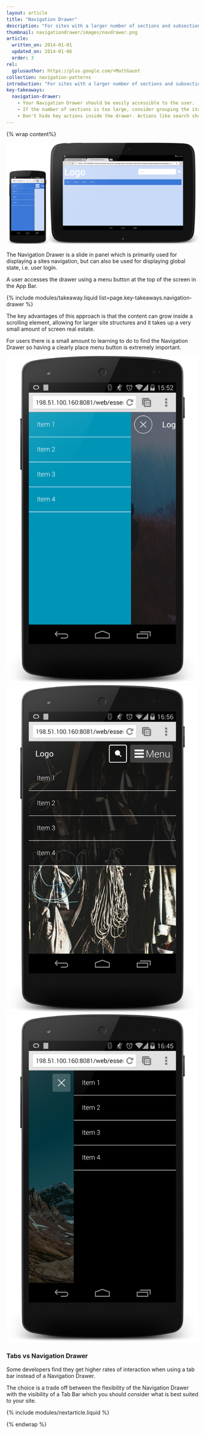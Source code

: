```yaml
---
layout: article
title: "Navigation Drawer"
description: "For sites with a larger number of sections and subsections the Navigation Drawer is a much better fit. It can be a scrollable off-canvas element to your site as well as be a common place for global state."
thumbnail: navigationdrawer/images/navdrawer.png
article:
  written_on: 2014-01-01
  updated_on: 2014-01-06
  order: 3
rel:
  gplusauthor: https://plus.google.com/+MattGaunt
collection: navigation-patterns
introduction: "For sites with a larger number of sections and subsections the Navigation Drawer is a much better fit. It can be a scrollable off-canvas element to your site as well as be a common place for global state."
key-takeaways:
  navigation-drawer:
    - Your Navigation Drawer should be easily accessible to the user.
    - If the number of sections is too large, consider grouping the items and expanding / contracting the groups. Avoid overwhelming your users.
    - Don't hide key actions inside the drawer. Actions like search should be prominently on the home page, not hidden in the drawer.
---
```


{% wrap content%}

<a href="{{site.baseurl}}/resources/samples/layouts/navigation-patterns/appbar-navdrawer-sample1.html">
	<img class="g-medium--full g-wide--full" src="images/navdrawer.png">
</a>

<div style="clear: both;"></div>

The Navigation Drawer is a slide in panel which is primarily used for displaying a sites navigation, but can also be used for displaying global state, i.e. user login.

A user accesses the drawer using a menu button at the top of the screen in the App Bar.

{% include modules/takeaway.liquid list=page.key-takeaways.navigation-drawer %}

The key advantages of this approach is that the content can grow inside a scrolling element, allowing for larger site structures and it takes up a very small amount of screen real estate.

For users there is a small amount to learning to do to find the Navigation Drawer so having a clearly place menu button is extremely important.

<a href="{{site.baseurl}}/resources/samples/layouts/navigation-patterns/appbar-navdrawer-bottombar-sample.html">
	<img class="g--third" src="images/navdrawer-alt-1.png">
</a><a href="{{site.baseurl}}/resources/samples/layouts/navigation-patterns/appbar-navdrawer-sample.html">
	<img class="g--third" src="images/navdrawer-alt-2.png">
</a><a href="{{site.baseurl}}/resources/samples/layouts/navigation-patterns/navdrawer-sample4.html">
	<img class="g--third g--last" src="images/navdrawer-alt-3.png"> 
</a>

<div style="clear: both;"></div>

### Tabs vs Navigation Drawer

Some developers find they get higher rates of interaction when using a tab bar instead of a Navigation Drawer.

The choice is a trade off between the flexibility of the Navigation Drawer with the visibility of a Tab Bar which you should consider what is best suited to your site.

<div style="clear: both;"></div>

{% include modules/nextarticle.liquid %}

{% endwrap %}
